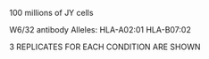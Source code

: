 100 millions of JY  cells

W6/32 antibody
Alleles: 
HLA-A02:01
HLA-B07:02

3 REPLICATES FOR EACH CONDITION ARE SHOWN
